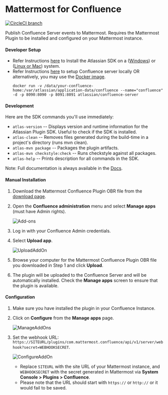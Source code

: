 # Mattermost for Confluence
[![CircleCI branch](https://img.shields.io/circleci/project/github/Brightscout/mattermost-for-confluence/master.svg)](https://circleci.com/gh/Brightscout/mattermost-for-confluence)

Publish Confluence Server events to Mattermost. Requires the Mattermost Plugin to be installed and configured on your Mattermost instance.

#### Developer Setup
- Refer Instructions [here](https://developer.atlassian.com/server/framework/atlassian-sdk/set-up-the-atlassian-plugin-sdk-and-build-a-project/) to Install the Atlassian SDK on a ([Windows](https://developer.atlassian.com/server/framework/atlassian-sdk/install-the-atlassian-sdk-on-a-windows-system/)) or ([Linux or Mac](https://developer.atlassian.com/server/framework/atlassian-sdk/install-the-atlassian-sdk-on-a-linux-or-mac-system/)) system.
- Refer Instructions [here](https://confluence.atlassian.com/doc/confluence-setup-guide-135691.html) to setup Confluence server locally OR alternatively, you may use the [Docker image](https://hub.docker.com/r/atlassian/confluence-server/).
  ```
  docker run -v /data/your-confluence-home:/var/atlassian/application-data/confluence --name="confluence" -d -p 8090:8090 -p 8091:8091 atlassian/confluence-server
  ```

#### Development
Here are the SDK commands you'll use immediately:

* `atlas-version`
    -- Displays version and runtime information for the Atlassian Plugin SDK. Useful to check if the SDK is installed.
* `atlas-clean`
    -- Removes files generated during the build-time in a project's directory (runs mvn clean).
* `atlas-mvn package`
    -- Packages the plugin artifacts.
* `atlas-mvn checkstyle:check`
    -- Runs checkstyle against all packages.
* `atlas-help`
    -- Prints description for all commands in the SDK.

Note: Full documentation is always available in the [Docs](https://developer.atlassian.com/display/DOCS/Introduction+to+the+Atlassian+Plugin+SDK).

#### Manual Installation
1. Download the Mattermost Confluence Plugin OBR file from the [download page](https://github.com/Brightscout/mattermost-for-confluence/releases).
2. Open the **Confluence administration** menu and select **Manage apps** (must have Admin rights).
   
   ![Add-ons](https://i.imgur.com/uCNhnur.png)

3. Log in with your Confluence Admin credentials.
4. Select **Upload app**.

   ![UploadAddOn](https://i.imgur.com/eIrnfC3.png)

5. Browse your computer for the Mattermost Confluence Plugin OBR file you downloaded in Step 1 and click **Upload**.
6. The plugin will be uploaded to the Confluence Server and will be automatically installed. Check the **Manage apps** screen to ensure that the plugin is available.

#### Configuration
1. Make sure you have installed the plugin in your Confluence Instance.
2. Click on **Configure** from the **Manage apps** page.
   
   ![ManageAddOns](https://i.imgur.com/wzuLXE6.png)

3. Set the webhook URL: `https://SITEURL/plugins/com.mattermost.confluence/api/v1/server/webhook?secret=WEBHOOKSECRET`.
   
   ![ConfigureAddOn](https://i.imgur.com/h7e9lyr.png)

    - Replace `SITEURL` with the site URL of your Mattermost instance, and `WEBHOOKSECRET` with the secret generated in Mattermost via **System Console > Plugins > Confluence**.
    - Please note that the URL should start with `https://` or `http://` or it would fail to be saved.
